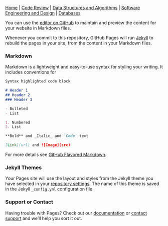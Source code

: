[Home](https://github.com/Atlantarain/DCW_Portfolio/edit/main/README.md) | [Code Review](https://github.com/Atlantarain/DCW_Portfolio/edit/main/code_review.html) | [Data Structures and Algorithms](https://github.com/Atlantarain/DCW_Portfolio/edit/main/data_structures.html) | [Software Engineering and Design](https://github.com/Atlantarain/DCW_Portfolio/edit/main/softeng_design.html) | [Databases](https://github.com/Atlantarain/DCW_Portfolio/edit/main/databases.html)

You can use the [editor on GitHub](https://github.com/Atlantarain/DCW_Portfolio/edit/main/README.md) to maintain and preview the content for your website in Markdown files.

Whenever you commit to this repository, GitHub Pages will run [Jekyll](https://jekyllrb.com/) to rebuild the pages in your site, from the content in your Markdown files.

### Markdown

Markdown is a lightweight and easy-to-use syntax for styling your writing. It includes conventions for

```markdown
Syntax highlighted code block

# Header 1
## Header 2
### Header 3

- Bulleted
- List

1. Numbered
2. List

**Bold** and _Italic_ and `Code` text

[Link](url) and ![Image](src)
```

For more details see [GitHub Flavored Markdown](https://guides.github.com/features/mastering-markdown/).

### Jekyll Themes

Your Pages site will use the layout and styles from the Jekyll theme you have selected in your [repository settings](https://github.com/Atlantarain/DCW_Portfolio/settings). The name of this theme is saved in the Jekyll `_config.yml` configuration file.

### Support or Contact

Having trouble with Pages? Check out our [documentation](https://docs.github.com/categories/github-pages-basics/) or [contact support](https://github.com/contact) and we’ll help you sort it out.
